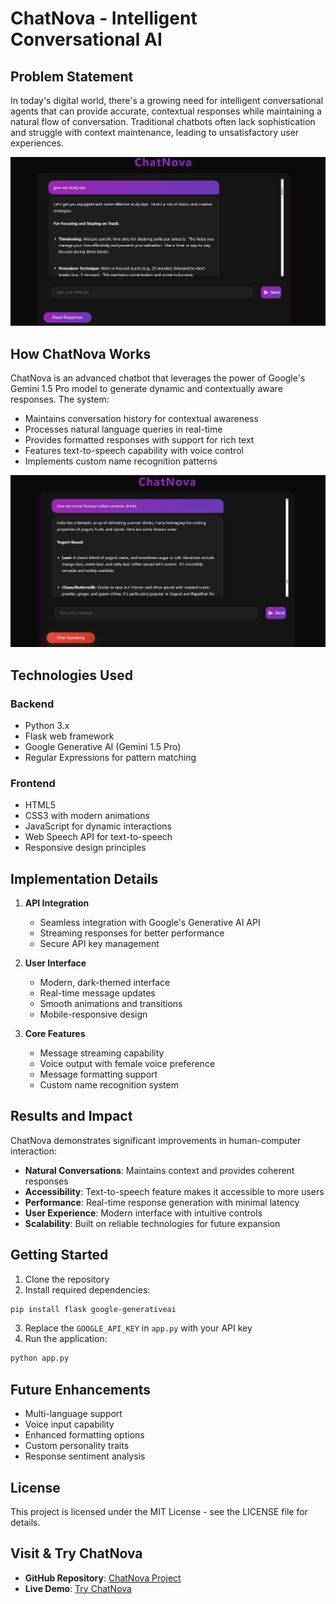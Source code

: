 # ChatNova - Intelligent Conversational AI

## Problem Statement
In today's digital world, there's a growing need for intelligent conversational agents that can provide accurate, contextual responses while maintaining a natural flow of conversation. Traditional chatbots often lack sophistication and struggle with context maintenance, leading to unsatisfactory user experiences.

![ChatNova Interface](Screenshots/Screenshot%202025-03-30%20192237.png)

## How ChatNova Works
ChatNova is an advanced chatbot that leverages the power of Google's Gemini 1.5 Pro model to generate dynamic and contextually aware responses. The system:

- Maintains conversation history for contextual awareness
- Processes natural language queries in real-time
- Provides formatted responses with support for rich text
- Features text-to-speech capability with voice control
- Implements custom name recognition patterns


![ChatNova Interface](Screenshots/Screenshot%202025-03-30%20192657.png)

## Technologies Used
### Backend
- Python 3.x
- Flask web framework
- Google Generative AI (Gemini 1.5 Pro)
- Regular Expressions for pattern matching

### Frontend
- HTML5
- CSS3 with modern animations
- JavaScript for dynamic interactions
- Web Speech API for text-to-speech
- Responsive design principles

## Implementation Details
1. **API Integration**
   - Seamless integration with Google's Generative AI API
   - Streaming responses for better performance
   - Secure API key management

2. **User Interface**
   - Modern, dark-themed interface
   - Real-time message updates
   - Smooth animations and transitions
   - Mobile-responsive design

3. **Core Features**
   - Message streaming capability
   - Voice output with female voice preference
   - Message formatting support
   - Custom name recognition system

## Results and Impact
ChatNova demonstrates significant improvements in human-computer interaction:

- **Natural Conversations**: Maintains context and provides coherent responses
- **Accessibility**: Text-to-speech feature makes it accessible to more users
- **Performance**: Real-time response generation with minimal latency
- **User Experience**: Modern interface with intuitive controls
- **Scalability**: Built on reliable technologies for future expansion

## Getting Started
1. Clone the repository
2. Install required dependencies:
```bash
pip install flask google-generativeai
```
3. Replace the `GOOGLE_API_KEY` in `app.py` with your API key
4. Run the application:
```bash
python app.py
```

## Future Enhancements
- Multi-language support
- Voice input capability
- Enhanced formatting options
- Custom personality traits
- Response sentiment analysis


## License
This project is licensed under the MIT License - see the LICENSE file for details.

## Visit & Try ChatNova
- **GitHub Repository**: [ChatNova Project](https://github.com/PavanKhamitkar/ChatNova)
- **Live Demo**: [Try ChatNova](https://chatnova-0ldf.onrender.com)
